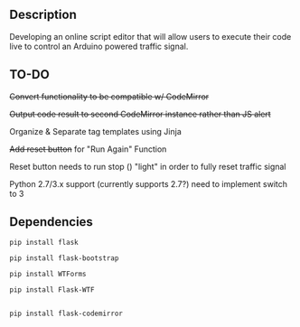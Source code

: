 ## Description
Developing an online script editor that will allow users to execute their code live to control an Arduino powered traffic signal.

## TO-DO
~~Convert functionality to be compatible w/ CodeMirror~~

~~Output code result to second CodeMirror instance rather than JS alert~~

Organize & Separate tag templates using Jinja

~~Add reset button~~ for "Run Again" Function

Reset button needs to run stop () "light" in order to fully reset traffic signal

Python 2.7/3.x support (currently supports 2.7?) need to implement switch to 3 

## Dependencies

```
pip install flask

```

```
pip install flask-bootstrap

```

```
pip install WTForms

```
```
pip install Flask-WTF

```
```

pip install flask-codemirror

```
